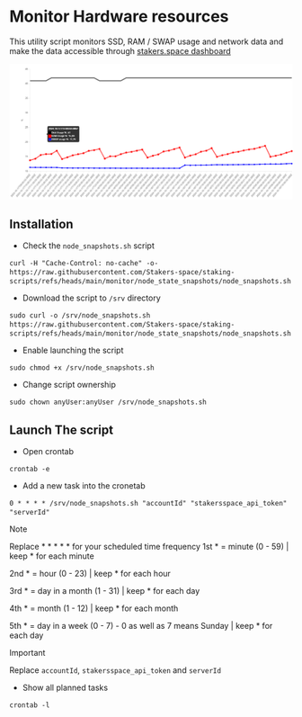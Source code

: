 # Monitor Hardware resources

This utility script monitors SSD, RAM / SWAP usage and network data and make the data accessible through [stakers.space dashboard](https://stakers.space/account)

![Resources usage Chart](https://github.com/Stakers-space/staking-scripts/blob/main/monitor/node_state_snapshots/server-resources-chart.png?raw=true)

## Installation
- Check the `node_snapshots.sh` script
```
curl -H "Cache-Control: no-cache" -o- https://raw.githubusercontent.com/Stakers-space/staking-scripts/refs/heads/main/monitor/node_state_snapshots/node_snapshots.sh
```
- Download the script to `/srv` directory
```
sudo curl -o /srv/node_snapshots.sh https://raw.githubusercontent.com/Stakers-space/staking-scripts/refs/heads/main/monitor/node_state_snapshots/node_snapshots.sh
```
- Enable launching the script
```
sudo chmod +x /srv/node_snapshots.sh
```
- Change script ownership
```
sudo chown anyUser:anyUser /srv/node_snapshots.sh
```

## Launch The script
- Open crontab
```
crontab -e
```
- Add a new task into the cronetab
```
0 * * * * /srv/node_snapshots.sh "accountId" "stakersspace_api_token" "serverId"
```
> [!NOTE]  
> Replace * * * * * for your scheduled time frequency
> 1st * = minute (0 - 59) | keep * for each minute
>
> 2nd * = hour (0 - 23) | keep * for each hour
>
> 3rd * = day in a month (1 - 31) | keep * for each day
>
> 4th * = month (1 - 12) | keep * for each month
>
> 5th * = day in a week (0 - 7) - 0 as well as 7 means Sunday | keep * for each day

> [!IMPORTANT]
> Replace `accountId`, `stakersspace_api_token` and `serverId`

- Show all planned tasks
```
crontab -l
```